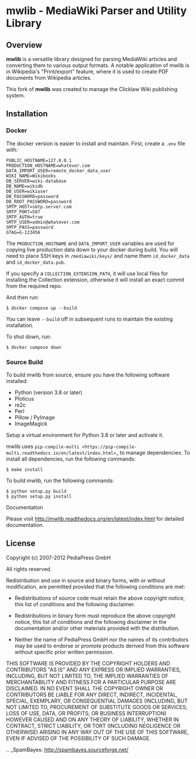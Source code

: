 # mwlib - MediaWiki Parser and Utility Library

## Overview
**mwlib** is a versatile library designed for parsing MediaWiki articles and converting them to various output formats. A notable application of mwlib is in Wikipedia's "Print/export" feature, where it is used to create PDF documents from Wikipedia articles.

This fork of **mwlib** was created to manage the Clicklaw Wiki publishing system.

## Installation

### Docker

The docker version is easier to install and maintain. First, create a `.env` file with:

```
PUBLIC_HOSTNAME=127.0.0.1
PRODUCTION_HOSTNAME=whatever.com
DATA_IMPORT_USER=remote_docker_data_user
WIKI_NAME=Wikibooks
DB_SERVER=wiki-database
DB_NAME=wikidb
DB_USER=wikiuser
DB_PASSWORD=password
DB_ROOT_PASSWORD=password
SMTP_HOST=smtp.server.com
SMTP_PORT=587
SMTP_AUTH=true
SMTP_USER=admin@whatever.com
SMTP_PASS=password
GTAG=G-123456
```

The `PRODUCTION_HOSTNAME` and `DATA_IMPORT_USER` variables are used for copying live production data down to your docker during build. You will need to place SSH keys in `/mediawiki/keys/` and name them `id_docker_data` and `id_docker_data.pub`.

If you specify a `COLLECTION_EXTENSION_PATH`, it will use local files for installing the Collection extension, otherwise it will install an exact commit from the required repo.

And then run:

    $ docker compose up --build

You can leave `--build` off in subsequent runs to maintain the existing installation.

To shut down, run:

    $ docker compose down


### Source Build

To build mwlib from source, ensure you have the following software installed:

- Python (version 3.8 or later)
- Ploticus
- re2c
- Perl
- Pillow / PyImage
- ImageMagick


Setup a virtual environment for Python 3.8 or later and activate it.

mwlib uses `pip-compile-multi <https://pip-compile-multi.readthedocs.io/en/latest/index.html>`_ to
manage dependencies. To install all dependencies, run the following commands:

    $ make install

To build mwlib, run the following commands:

    $ python setup.py build
    $ python setup.py install

Documentation

Please visit http://mwlib.readthedocs.org/en/latest/index.html for
detailed documentation.


## License

Copyright (c) 2007-2012 PediaPress GmbH

All rights reserved.

Redistribution and use in source and binary forms, with or without
modification, are permitted provided that the following conditions are
met:

* Redistributions of source code must retain the above copyright
  notice, this list of conditions and the following disclaimer.

* Redistributions in binary form must reproduce the above
  copyright notice, this list of conditions and the following
  disclaimer in the documentation and/or other materials provided
  with the distribution. 

* Neither the name of PediaPress GmbH nor the names of its
  contributors may be used to endorse or promote products derived
  from this software without specific prior written permission. 

THIS SOFTWARE IS PROVIDED BY THE COPYRIGHT HOLDERS AND CONTRIBUTORS
"AS IS" AND ANY EXPRESS OR IMPLIED WARRANTIES, INCLUDING, BUT NOT
LIMITED TO, THE IMPLIED WARRANTIES OF MERCHANTABILITY AND FITNESS FOR
A PARTICULAR PURPOSE ARE DISCLAIMED. IN NO EVENT SHALL THE COPYRIGHT OWNER OR
CONTRIBUTORS BE LIABLE FOR ANY DIRECT, INDIRECT, INCIDENTAL, SPECIAL,
EXEMPLARY, OR CONSEQUENTIAL DAMAGES (INCLUDING, BUT NOT LIMITED TO,
PROCUREMENT OF SUBSTITUTE GOODS OR SERVICES; LOSS OF USE, DATA, OR
PROFITS; OR BUSINESS INTERRUPTION) HOWEVER CAUSED AND ON ANY THEORY OF
LIABILITY, WHETHER IN CONTRACT, STRICT LIABILITY, OR TORT (INCLUDING
NEGLIGENCE OR OTHERWISE) ARISING IN ANY WAY OUT OF THE USE OF THIS
SOFTWARE, EVEN IF ADVISED OF THE POSSIBILITY OF SUCH DAMAGE.

.. _SpamBayes: http://spambayes.sourceforge.net/
